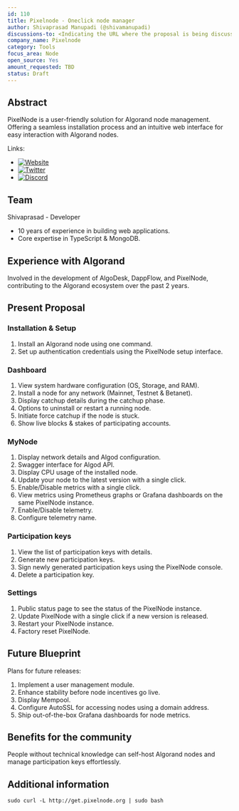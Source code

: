 ```yaml
---
id: 110
title: Pixelnode - Oneclick node manager
author: Shivaprasad Manupadi (@shivamanupadi)
discussions-to: <Indicating the URL where the proposal is being discussed>
company_name: Pixelnode
category: Tools
focus_area: Node
open_source: Yes
amount_requested: TBD
status: Draft
---
```


## Abstract

PixelNode is a user-friendly solution for Algorand node management.
Offering a seamless installation process and an intuitive web interface for easy interaction with Algorand nodes.

Links:

* [![Website](https://img.shields.io/badge/Website-PixelNode-blue)](https://www.pixelnode.org)
* [![Twitter](https://img.shields.io/badge/Twitter-%40pixelnode_-informational)](https://twitter.com/pixelnode_)
* [![Discord](https://img.shields.io/badge/Discord-Pixelnode-brightgreen)](https://discord.gg/HeegumVJwb)


## Team

  Shivaprasad - Developer
- 10 years of experience in building web applications.
- Core expertise in TypeScript & MongoDB.

## Experience with Algorand

Involved in the development of AlgoDesk, DappFlow, and PixelNode, contributing to the Algorand ecosystem over the past 2 years.

## Present Proposal

  ### Installation & Setup
  1. Install an Algorand node using one command.
  2. Set up authentication credentials using the PixelNode setup interface.

  ### Dashboard
  1. View system hardware configuration (OS, Storage, and RAM).
  2. Install a node for any network (Mainnet, Testnet & Betanet).
  3. Display catchup details during the catchup phase.
  4. Options to uninstall or restart a running node.
  5. Initiate force catchup if the node is stuck.
  6. Show live blocks & stakes of participating accounts.

  ### MyNode
  1. Display network details and Algod configuration.
  2. Swagger interface for Algod API.
  3. Display CPU usage of the installed node.
  4. Update your node to the latest version with a single click.
  5. Enable/Disable metrics with a single click.
  6. View metrics using Prometheus graphs or Grafana dashboards on the same PixelNode instance.
  7. Enable/Disable telemetry.
  8. Configure telemetry name.

 ### Participation keys
  1. View the list of participation keys with details.
  2. Generate new participation keys.
  3. Sign newly generated participation keys using the PixelNode console.
  4. Delete a participation key.

 ### Settings
  1. Public status page to see the status of the PixelNode instance.
  2. Update PixelNode with a single click if a new version is released.
  3. Restart your PixelNode instance.
  4. Factory reset PixelNode.


## Future Blueprint

Plans for future releases:

1. Implement a user management module. 
2. Enhance stability before node incentives go live.
3. Display Mempool.
4. Configure AutoSSL for accessing nodes using a domain address.
5. Ship out-of-the-box Grafana dashboards for node metrics.


## Benefits for the community

People without technical knowledge can self-host Algorand nodes and manage participation keys effortlessly.

## Additional information
```sudo curl -L http://get.pixelnode.org | sudo bash```
